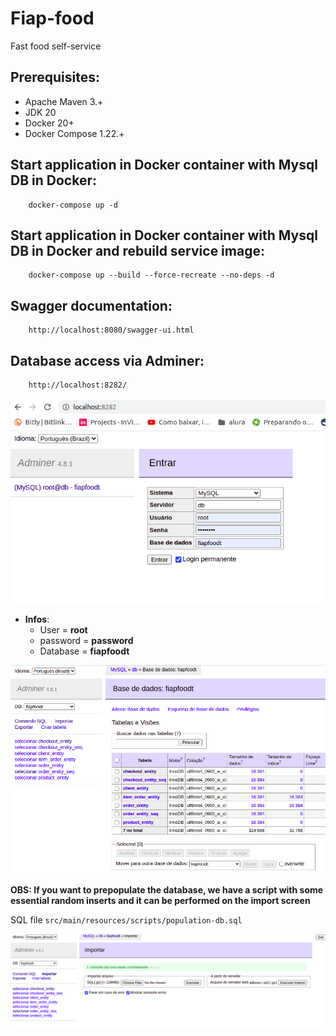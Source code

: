 
# Fiap-food


Fast food self-service

## Prerequisites:
- Apache Maven 3.+
- JDK 20
- Docker 20+
- Docker Compose 1.22.+

## Start application in Docker container with Mysql DB in Docker:
```
    docker-compose up -d
```

## Start application in Docker container with Mysql DB in Docker and rebuild service image:
```
    docker-compose up --build --force-recreate --no-deps -d 
```

## Swagger documentation:
```
    http://localhost:8080/swagger-ui.html
```

## Database access via Adminer:
```
    http://localhost:8282/
```

![img.png](docs/adminer_login.png)

* **Infos**:
  * User = **root** 
  * password = **password**
  * Database = **fiapfoodt**

![img.png](docs/adminer_home.png)

**OBS: If you want to prepopulate the database, we have a script with some essential random inserts and it can be performed on the import screen**

SQL file `src/main/resources/scripts/population-db.sql`

![img.png](docs/adminer-import.png)